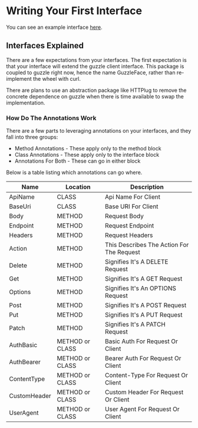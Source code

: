 # Writing Your First Interface

You can see an example interface [here](./../../tests/GuzzleFace/Integration/Fixtures/FixtureClientInterface.php).

## Interfaces Explained

There are a few expectations from your interfaces. The first expectation is that your interface
will extend the guzzle client interface. This package is coupled to guzzle right now, hence the
name GuzzleFace, rather than re-implement the wheel with curl.

There are plans to use an abstraction package like HTTPlug to remove the concrete dependence on
guzzle when there is time available to swap the implementation.

### How Do The Annotations Work

There are a few parts to leveraging annotations on your interfaces, and they fall into three
groups:

* Method Annotations   - These apply only to the method block
* Class Annotations    - These apply only to the interface block
* Annotations For Both - These can go in either block

Below is a table listing which annotations can go where.

| Name         | Location        | Description                               |
| ------------ | --------------- | ----------------------------------------- |
| ApiName      | CLASS           | Api Name For Client                       |
| BaseUri      | CLASS           | Base URI For Client                       |
| Body         | METHOD          | Request Body                              |
| Endpoint     | METHOD          | Request Endpoint                          |
| Headers      | METHOD          | Request Headers                           |
| Action       | METHOD          | This Describes The Action For The Request | 
| Delete       | METHOD          | Signifies It's A DELETE Request           |
| Get          | METHOD          | Signifies It's A GET Request              |
| Options      | METHOD          | Signifies It's An OPTIONS Request         |
| Post         | METHOD          | Signifies It's A POST Request             |
| Put          | METHOD          | Signifies It's A PUT Request              |
| Patch        | METHOD          | Signifies It's A PATCH Request            |
| AuthBasic    | METHOD or CLASS | Basic Auth For Request Or Client          |
| AuthBearer   | METHOD or CLASS | Bearer Auth For Request Or Client         |
| ContentType  | METHOD or CLASS | Content-Type For Request Or Client        |
| CustomHeader | METHOD or CLASS | Custom Header For Request Or Client       |
| UserAgent    | METHOD or CLASS | User Agent For Request Or Client          |
